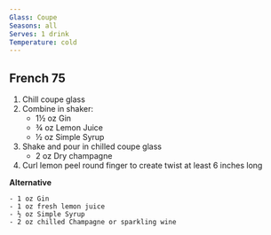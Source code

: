 ```yaml
---
Glass: Coupe
Seasons: all
Serves: 1 drink
Temperature: cold
---
```


## French 75

1. Chill coupe glass
2. Combine in shaker:
	- 1½ oz Gin
	- ¾ oz Lemon Juice
	- ½ oz Simple Syrup
3. Shake and pour in chilled coupe glass
	- 2 oz Dry champagne
4. Curl lemon peel round finger to create twist at least 6 inches long


__Alternative__

	- 1 oz Gin
	- 1 oz fresh lemon juice
	- ½ oz Simple Syrup
	- 2 oz chilled Champagne or sparkling wine
